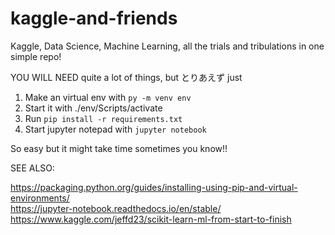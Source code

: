 # kaggle-and-friends

Kaggle, Data Science, Machine Learning, all the trials and tribulations in one simple repo!

YOU WILL NEED quite a lot of things, but とりあえず just

1) Make an virtual env with `py -m venv env`
2) Start it with ./env/Scripts/activate
3) Run `pip install -r requirements.txt`
4) Start jupyter notepad with `jupyter notebook`

So easy but it might take time sometimes you know!!

SEE ALSO:

<https://packaging.python.org/guides/installing-using-pip-and-virtual-environments/>  
<https://jupyter-notebook.readthedocs.io/en/stable/>
<https://www.kaggle.com/jeffd23/scikit-learn-ml-from-start-to-finish>
